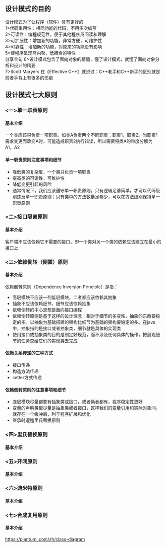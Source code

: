 ## 设计模式的目的
设计模式为了让程序（软件）具有更好的   
1>代码重用性：相同功能的代码，不用多次编写   
2>可读性：编程规范性，便于其他程序员阅读和理解   
3>可扩展性：增加新的功能，非常方便，可维护性   
4>可靠性：增加新的功能，对原来的功能没有影响   
5>使程序呈现高内聚，低耦合的特性   
   分享金句
6>设计模式包含了面向对象的精髓，懂了设计模式，就懂了面向对象分析和设计的精要   
7>Scott Maryers 在《Effective C++》就说过：C++老手和C++新手的区别就是前者手背上有很多的伤疤
## 设计模式七大原则
### <一>单一职责原则
#### 基本介绍
一个类应该只负责一项职责。如类A负责两个不同职责：职责1，职责2。当职责1需求变更而改变A时，可能造成职责2执行错误，所以需要将类A的粒度分解为A1，A2
#### 单一职责原则注意事项和细节
* 降低类的复杂度，一个类只负责一项职责
* 提高类的可读性，可维护性
* 降低变更引起的风险
* 通常情况下，我们应该遵守单一职责原则，只有逻辑足够简单，才可以代码级别违反单一职责原则；只有类中的方法数量足够少，可以在方法级别保持单一职责原则
### <二>接口隔离原则
#### 基本介绍
客户端不应该依赖它不需要的接口，即一个类对另一个类的依赖应该建立在最小的接口上
### <三>依赖倒转（倒置）原则
#### 基本介绍
依赖倒转原则（Dependence Inversion Principle）是指：
* 高层模块不应该一列低层模块，二者都应该依赖其抽象
* 抽象不应该依赖细节，细节应该依赖抽象
* 依赖倒转的中心思想是面向接口编程
* 依赖倒转原则是基于这样的设计理念：相对于细节的多变性，抽象的东西要稳定的多。以抽象为基础搭建的架构比细节为基础的架构要稳定的多。在java中，抽象指的是接口或者抽象类，细节就是具体的实现类
* 使用接口或抽象类的目的是制定好规范，而不涉及任何具体的操作，把展现细节的任务交给它们的实现类去完成
#### 依赖关系传递的三种方式
* 接口传递
* 构造方法传递
* setter方式传递
#### 依赖倒转原则的注意事项和细节
* 底层模块尽量都要有抽象类或接口，或者俩者都有，程序稳定性更好
* 变量的声明类型尽量是抽象类或者接口，这样我们的变量引用和实际对象间，就存在一个缓冲层，利于程序扩展和优化
* 继承时遵遁里氏替换原则
### <四>里氏替换原则
#### 基本介绍
### <五>开闭原则
#### 基本介绍
### <六>迪米特原则
#### 基本介绍
### <七>合成复用原则
#### 基本介绍



https://plantuml.com/zh/class-diagram
